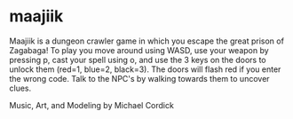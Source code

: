 # maajiik
Maajiik is a dungeon crawler game in which you escape the great prison of Zagabaga! To play you move around using WASD, 
use your weapon by pressing p, cast your spell using o, and use the 3 keys on the doors to unlock them (red=1, blue=2, black=3).
The doors will flash red if you enter the wrong code. Talk to the NPC's by walking towards them to uncover clues.

Music, Art, and Modeling by Michael Cordick
